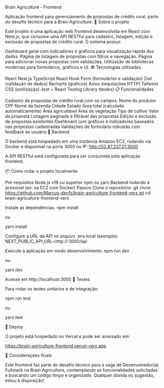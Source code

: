 Brain Agriculture - Frontend



Aplicação frontend para gerenciamento de propostas de crédito rural, parte do desafio técnico para a Brain Agriculture.
🚀 Sobre o projeto

Este projeto é uma aplicação web frontend desenvolvida em React com Next.js, que consome uma API RESTful para cadastro, listagem, edição e exclusão de propostas de crédito rural.
O sistema possui:

Dashboard geral com indicadores e gráficos para visualização rápida dos dados.
Página de listagem de propostas com filtros e navegação.
Página para adicionar novas propostas com validações.
Utilização de bibliotecas modernas para formulários, gráficos e UI.
🛠️ Tecnologias utilizadas

React
Next.js
TypeScript
React Hook Form (formulários e validação)
Zod (validação de dados)
Recharts (gráficos)
Axios (requisições HTTP)
Tailwind CSS (estilização)
Jest + React Testing Library (testes)
📋 Funcionalidades

Cadastro de propostas de crédito rural com os campos:
Nome do produtor
CPF
Nome da fazenda
Cidade
Estado
Área total (calculada automaticamente)
Área agricultável
Área de vegetação
Tipo de cultivo
Valor da proposta
Listagem paginada e filtrável das propostas
Edição e exclusão de propostas existentes
Dashboard com gráficos e indicadores baseados nas propostas cadastradas
Validações de formulário robustas com feedback ao usuário
🔧 Backend

O backend está hospedado em uma instância Amazon EC2, rodando via Docker e disponível na porta 3000 no IP:
http://52.87.237.21:3000

A API RESTful está configurada para ser consumida pela aplicação frontend.

📦 Como rodar o projeto localmente

Pré-requisitos
Node.js v18 ou superior
npm ou yarn
Backend rodando e acessível (ex: na EC2 com Docker)
Passos
Clone o repositório:
git clone https://github.com/Marcus-devfs/brain-agriculture-frontend-verx.git
cd brain-agriculture-frontend-verx

Instale as dependências:
npm install

ou

yarn install

Configure a URL da API no arquivo .env.local (exemplo):
NEXT_PUBLIC_API_URL=http://<IP-EXEMPLO>:3000/api

Execute a aplicação em modo desenvolvimento:
npm run dev

ou

yarn dev

Acesse em http://localhost:3000
🧪 Testes

Para rodar os testes unitários e de integração:

npm run test

ou

yarn test

📍 Deploy

O projeto está hospedado no Vercel e pode ser acessado em:

https://brain-agriculture-frontend.vercel-verx.app

📝 Considerações finais

Este frontend faz parte do desafio técnico para a vaga de Desenvolvedor(a) Fullstack na Brain Agriculture, contemplando as funcionalidades solicitadas e buscando um código limpo e organizado.
Qualquer dúvida ou sugestão, estou à disposição!


